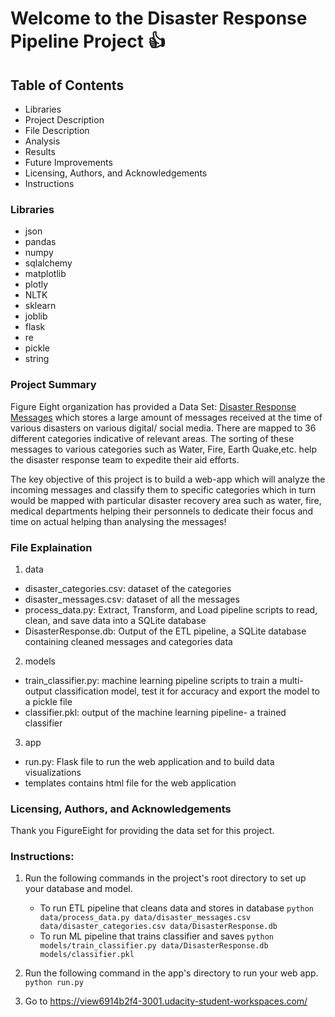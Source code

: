 # Welcome to the Disaster Response Pipeline Project :+1:

## Table of Contents
- Libraries
- Project Description
- File Description
- Analysis
- Results
- Future Improvements
- Licensing, Authors, and Acknowledgements
- Instructions

### Libraries
- json
- pandas
- numpy
- sqlalchemy
- matplotlib
- plotly
- NLTK
- sklearn
- joblib
- flask
- re
- pickle
- string

### Project Summary
Figure Eight organization has provided a Data Set: [Disaster Response Messages](https://www.figure-eight.com/dataset/combined-disaster-response-data/) which stores a large amount of messages received at the time of various disasters on various digital/ social media. There are mapped to 36 different categories indicative of relevant areas. The sorting of these messages to various categories such as Water, Fire, Earth Quake,etc. help the disaster response team to expedite their aid efforts.

The key objective of this project is to build a web-app which will analyze the incoming messages and classify them to specific categories which in turn would be mapped with particular disaster recovery area such as water, fire, medical departments helping their personnels to dedicate their focus and time on actual helping than analysing the messages! 

### File Explaination
1. data
- disaster_categories.csv: dataset of the categories
- disaster_messages.csv: dataset of all the messages
- process_data.py: Extract, Transform, and Load pipeline scripts to read, clean, and save data into a SQLite database
- DisasterResponse.db: Output of the ETL pipeline, a SQLite database containing cleaned messages and categories data
2. models
- train_classifier.py: machine learning pipeline scripts to train a multi-output classification model, test it for accuracy and export the model to a pickle file
- classifier.pkl: output of the machine learning pipeline-  a trained classifier
3. app
- run.py: Flask file to run the web application and to build data visualizations
- templates contains html file for the web application

### Licensing, Authors, and Acknowledgements
Thank you FigureEight for providing the data set for this project.

### Instructions:
1. Run the following commands in the project's root directory to set up your database and model.

    - To run ETL pipeline that cleans data and stores in database
        `python data/process_data.py data/disaster_messages.csv data/disaster_categories.csv data/DisasterResponse.db`
    - To run ML pipeline that trains classifier and saves
        `python models/train_classifier.py data/DisasterResponse.db models/classifier.pkl`

2. Run the following command in the app's directory to run your web app.
    `python run.py`

3. Go to https://view6914b2f4-3001.udacity-student-workspaces.com/


